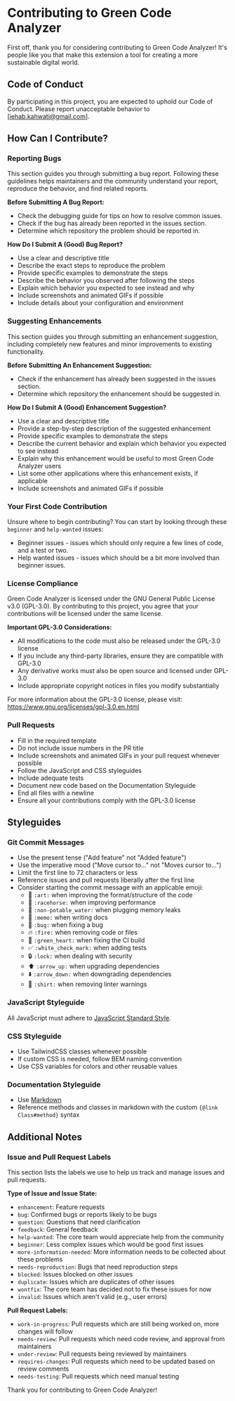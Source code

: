# Contributing to Green Code Analyzer

First off, thank you for considering contributing to Green Code Analyzer! It's people like you that make this extension a tool for creating a more sustainable digital world.

## Code of Conduct

By participating in this project, you are expected to uphold our Code of Conduct. Please report unacceptable behavior to [iehab.kahwati@gmail.com].

## How Can I Contribute?

### Reporting Bugs

This section guides you through submitting a bug report. Following these guidelines helps maintainers and the community understand your report, reproduce the behavior, and find related reports.

**Before Submitting A Bug Report:**
* Check the debugging guide for tips on how to resolve common issues.
* Check if the bug has already been reported in the issues section.
* Determine which repository the problem should be reported in.

**How Do I Submit A (Good) Bug Report?**
* Use a clear and descriptive title
* Describe the exact steps to reproduce the problem
* Provide specific examples to demonstrate the steps
* Describe the behavior you observed after following the steps
* Explain which behavior you expected to see instead and why
* Include screenshots and animated GIFs if possible
* Include details about your configuration and environment

### Suggesting Enhancements

This section guides you through submitting an enhancement suggestion, including completely new features and minor improvements to existing functionality.

**Before Submitting An Enhancement Suggestion:**
* Check if the enhancement has already been suggested in the issues section.
* Determine which repository the enhancement should be suggested in.

**How Do I Submit A (Good) Enhancement Suggestion?**
* Use a clear and descriptive title
* Provide a step-by-step description of the suggested enhancement
* Provide specific examples to demonstrate the steps
* Describe the current behavior and explain which behavior you expected to see instead
* Explain why this enhancement would be useful to most Green Code Analyzer users
* List some other applications where this enhancement exists, if applicable
* Include screenshots and animated GIFs if possible

### Your First Code Contribution

Unsure where to begin contributing? You can start by looking through these `beginner` and `help-wanted` issues:

* Beginner issues - issues which should only require a few lines of code, and a test or two.
* Help wanted issues - issues which should be a bit more involved than beginner issues.

### License Compliance

Green Code Analyzer is licensed under the GNU General Public License v3.0 (GPL-3.0). By contributing to this project, you agree that your contributions will be licensed under the same license.

**Important GPL-3.0 Considerations:**
* All modifications to the code must also be released under the GPL-3.0 license
* If you include any third-party libraries, ensure they are compatible with GPL-3.0
* Any derivative works must also be open source and licensed under GPL-3.0
* Include appropriate copyright notices in files you modify substantially

For more information about the GPL-3.0 license, please visit: https://www.gnu.org/licenses/gpl-3.0.en.html

### Pull Requests

* Fill in the required template
* Do not include issue numbers in the PR title
* Include screenshots and animated GIFs in your pull request whenever possible
* Follow the JavaScript and CSS styleguides
* Include adequate tests
* Document new code based on the Documentation Styleguide
* End all files with a newline
* Ensure all your contributions comply with the GPL-3.0 license

## Styleguides

### Git Commit Messages

* Use the present tense ("Add feature" not "Added feature")
* Use the imperative mood ("Move cursor to..." not "Moves cursor to...")
* Limit the first line to 72 characters or less
* Reference issues and pull requests liberally after the first line
* Consider starting the commit message with an applicable emoji:
    * 🎨 `:art:` when improving the format/structure of the code
    * 🐎 `:racehorse:` when improving performance
    * 🚱 `:non-potable_water:` when plugging memory leaks
    * 📝 `:memo:` when writing docs
    * 🐛 `:bug:` when fixing a bug
    * 🔥 `:fire:` when removing code or files
    * 💚 `:green_heart:` when fixing the CI build
    * ✅ `:white_check_mark:` when adding tests
    * 🔒 `:lock:` when dealing with security
    * ⬆️ `:arrow_up:` when upgrading dependencies
    * ⬇️ `:arrow_down:` when downgrading dependencies
    * 👕 `:shirt:` when removing linter warnings

### JavaScript Styleguide

All JavaScript must adhere to [JavaScript Standard Style](https://standardjs.com/).

### CSS Styleguide

* Use TailwindCSS classes whenever possible
* If custom CSS is needed, follow BEM naming convention
* Use CSS variables for colors and other reusable values

### Documentation Styleguide

* Use [Markdown](https://daringfireball.net/projects/markdown/)
* Reference methods and classes in markdown with the custom `{@link Class#method}` syntax

## Additional Notes

### Issue and Pull Request Labels

This section lists the labels we use to help us track and manage issues and pull requests.

**Type of Issue and Issue State:**
* `enhancement`: Feature requests
* `bug`: Confirmed bugs or reports likely to be bugs
* `question`: Questions that need clarification
* `feedback`: General feedback
* `help-wanted`: The core team would appreciate help from the community
* `beginner`: Less complex issues which would be good first issues
* `more-information-needed`: More information needs to be collected about these problems
* `needs-reproduction`: Bugs that need reproduction steps
* `blocked`: Issues blocked on other issues
* `duplicate`: Issues which are duplicates of other issues
* `wontfix`: The core team has decided not to fix these issues for now
* `invalid`: Issues which aren't valid (e.g., user errors)

**Pull Request Labels:**
* `work-in-progress`: Pull requests which are still being worked on, more changes will follow
* `needs-review`: Pull requests which need code review, and approval from maintainers
* `under-review`: Pull requests being reviewed by maintainers
* `requires-changes`: Pull requests which need to be updated based on review comments
* `needs-testing`: Pull requests which need manual testing

Thank you for contributing to Green Code Analyzer!
